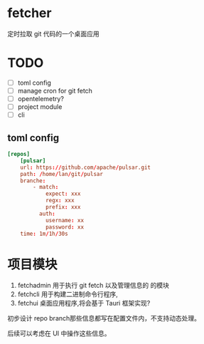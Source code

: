 # fetcher
定时拉取 git 代码的一个桌面应用


# TODO

- [ ] toml config
- [ ] manage cron for git fetch
- [ ] opentelemetry?
- [ ] project module
- [ ] cli

## toml config

```toml
[repos]
    [pulsar]
    url: https://github.com/apache/pulsar.git
    path: /home/lan/git/pulsar
    branche:
        - match:
            expect: xxx
            regx: xxx
            prefix: xxx
          auth:
            username: xx
            password: xx
    time: 1m/1h/30s
```

# 项目模块

1. fetchadmin  用于执行 git fetch 以及管理信息的 的模块
2. fetchcli 用于构建二进制命令行程序,
3. fetchui 桌面应用程序,将会基于 Tauri 框架实现?

初步设计 repo branch那些信息都写在配置文件内，不支持动态处理。

后续可以考虑在 UI 中操作这些信息。